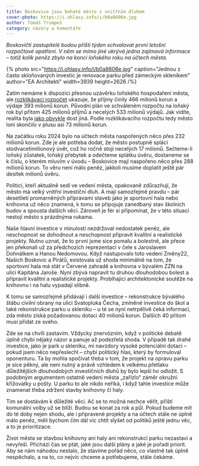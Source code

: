 ```yaml
---
title: Boskovice jsou bohaté město s vnitřním dluhem
cover-photo: https://i.ohlasy.info/i/b0a8606e.jpg
author: Tomáš Trumpeš
category: názory a komentáře
---
```


*Boskovičtí zastupitelé budou příští týden schvalovat první letošní rozpočtové opatření. V něm se mimo jiné ukrývá jedna zajímavá informace – totiž kolik peněz zbylo na konci loňského roku na účtech města.*

{% photo src="https://i.ohlasy.info/i/b0a8606e.jpg" caption="Jednou z často skloňovaných investic je renovace parku před zámeckým skleníkem" author="EA Architekti" width=3939 height=2626 /%}

Zatím nemáme k dispozici přesnou uzávěrku loňského hospodaření města, ale [rozklikávací rozpočet](https://ssl.boskovice.cz/greportviewer/) ukazuje, že příjmy činily 466 milionů korun a výdaje 393 milionů korun. Původní plán ve schváleném rozpočtu na loňský rok byl přitom 425 milionů příjmů a necelých 533 milionů výdajů. Jak vidíte, realita byla [jako obvykle](https://ohlasy.info/clanky/2022/02/vyvoj-rozpoctu.html) dost jiná. Podle rozklikávacího rozpočtu tedy město loni skončilo v plusu asi 73 milionů korun.

Na začátku roku 2024 bylo na účtech města naspořených něco přes 232 milionů korun. Zde je ale potřeba dodat, že město postupně splácí stodvacetimilionový úvěr, což ho ročně stojí necelých 17 milionů. Sečteme-li loňský zůstatek, loňský přebytek a odečteme splátku úvěru, dostaneme se k číslu, o kterém mluvím v úvodu – Boskovice mají naspořeno něco přes 288 milionů korun. To věru není málo peněz, jakkoli musíme doplatit ještě pár desítek milionů úvěru.

Politici, kteří aktuálně sedí ve vedení města, opakovaně zdůrazňují, že město má velký vnitřní investiční dluh. A mají samozřejmě pravdu – pár desetiletí promarněných přípravami staveb jako je sportovní hala nebo knihovna už něco znamená, k tomu se připojuje zanedbaný stav školních budov a spousta dalších věcí. Zároveň je fér si připomínat, že v této situaci nestojí město s prázdnýma rukama.

Naše hlavní investice v minulosti nezdržoval nedostatek peněz, ale neschopnost se dohodnout a neschopnost připravit kvalitní a realistické projekty. Nutno uznat, že to první jsme sice pomalu a bolestně, ale přece jen překonali už za předchozích reprezentací v čele s Jaroslavem Dohnálkem a Hanou Nedomovou. Když nastupovalo toto vedení Změny22, Našich Boskovic a Pirátů, existovala už shoda minimálně na tom, že sportovní hala má stát v Červené zahradě a knihovna v bývalém ZZN na ulici Kapitána Jaroše. Nyní zbývá napravit tu druhou dlouhodobou bolest a připravit kvalitní a realistické projekty. Probíhající architektonické soutěže na knihovnu i na halu vypadají slibně.

K tomu se samozřejmě přidávají i další investice – rekonstrukce bývalého štábu civilní obrany na ulici Svatopluka Čecha, zmíněné investice do škol a také rekonstrukce parku u skleníku – u té se nyní netrpělivě čeká informaci, zda město získá požadovanou dotaci 40 milionů korun. Dalších 40 přitom musí přidat ze svého. 

Zde se na chvíli zastavím. Vždycky znervózním, když v politické debatě úplně chybí nějaký názor a panuje až podezřelá shoda. V případě tak drahé investice, jako je park u skleníku, mi navzdory vysoké potenciální dotaci – pokud jsem něco nepřeslechl – chybí politický hlas, který by formuloval oponenturu. Ta by mohla spočívat třeba v tom, že projekt na opravu parku je sice pěkný, ale není nutný a právě vzhledem k velkému přetlaku důležitějších dlouhodobých investičních dluhů by bylo lepší ho odložit. S podobným argumentem ostatně vedení města „zařízlo“ záměr okružní křižovatky u pošty. U parku to ale nikdo neříká, i když tahle investice může znamenat třeba zdržení stavby knihovny či haly.

Tím se dostávám k důležité věci. Ač se to možná nechce věřit, příští komunální volby už se blíží. Budou se konat za rok a půl. Pokud budeme mít do té doby nejen shodu, ale i připravené projekty a na účtech stále ne úplně málo peněz, měli bychom čím dál víc chtít slyšet od politiků ještě jednu věc, a to je prioritizace. 

Život města se stavbou knihovny ani haly ani rekonstrukcí parku nezastaví a nevyřeší. Přichází čas se ptát, jaké jsou další plány a jaké je pořadí priorit. Aby se nám náhodou nestalo, že stavíme pořád něco, co vlastně tak úplně nespěchalo, a na to, co nejvíc chceme a potřebujeme, stále čekáme.